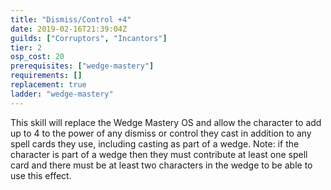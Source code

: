 ```yaml
---
title: "Dismiss/Control +4"
date: 2019-02-16T21:39:04Z
guilds: ["Corruptors", "Incantors"]
tier: 2
osp_cost: 20
prerequisites: ["wedge-mastery"]
requirements: []
replacement: true
ladder: "wedge-mastery"
---
```

This skill will replace the Wedge Mastery OS and allow the character to add up to 4 to the power of any dismiss or control they cast in addition to any spell cards they use, including casting as part of a wedge. Note: if the character is part of a wedge then they must contribute at least one spell card and there must be at least two characters in the wedge to be able to use this effect.